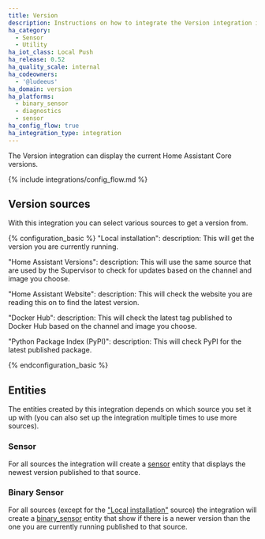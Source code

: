 ```yaml
---
title: Version
description: Instructions on how to integrate the Version integration into Home Assistant.
ha_category:
  - Sensor
  - Utility
ha_iot_class: Local Push
ha_release: 0.52
ha_quality_scale: internal
ha_codeowners:
  - '@ludeeus'
ha_domain: version
ha_platforms:
  - binary_sensor
  - diagnostics
  - sensor
ha_config_flow: true
ha_integration_type: integration
---
```


The Version integration can display the current Home Assistant Core versions.

{% include integrations/config_flow.md %}

## Version sources

With this integration you can select various sources to get a version from.

{% configuration_basic %}
  "Local installation":
    description: This will get the version you are currently running.

  "Home Assistant Versions":
    description: This will use the same source that are used by the Supervisor to check for updates based on the channel and image you choose.

  "Home Assistant Website":
    description: This will check the website you are reading this on to find the latest version.

  "Docker Hub":
    description: This will check the latest tag published to Docker Hub based on the channel and image you choose.

  "Python Package Index (PyPI)":
    description: This will check PyPI for the latest published package.

{% endconfiguration_basic %}

## Entities

The entities created by this integration depends on which source you set it up with (you can also set up the integration multiple times to use more sources).

### Sensor

For all sources the integration will create a [sensor](/integrations/sensor) entity that displays the newest version published to that source.

### Binary Sensor

For all sources (except for the ["Local installation"](#local-installation) source) the integration will create a [binary_sensor](/integrations/binary_sensor) entity that show if there is a newer version than the one you are currently running published to that source.
